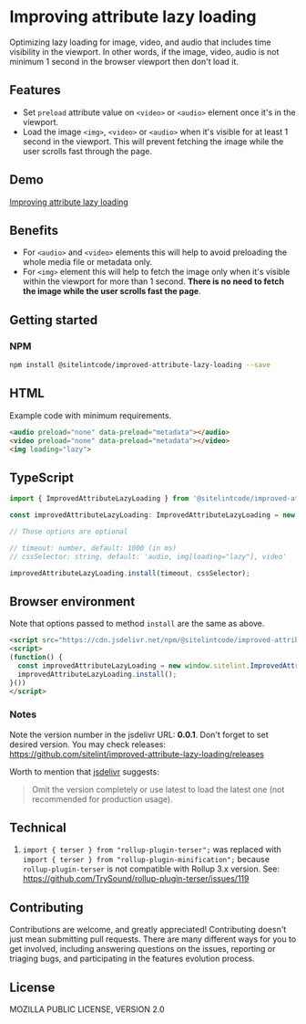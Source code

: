 # Improving attribute lazy loading

Optimizing lazy loading for image, video, and audio that includes time visibility in the viewport. In other words, if the image, video, audio is not minimum 1 second in the browser viewport then don't load it.

## Features

* Set `preload` attribute value on `<video>` or `<audio>` element once it's in the viewport.
* Load the image `<img>`, `<video>` or `<audio>` when it's visible for at least 1 second in the viewport. This will prevent fetching the image while the user scrolls fast through the page.

## Demo

[Improving attribute lazy loading](https://www.sitelint.com/lab/improved-attribute-lazy-loading/)

## Benefits

* For `<audio>` and `<video>` elements this will help to avoid preloading the whole media file or metadata only.
* For `<img>` element this will help to fetch the image only when it's visible within the viewport for more than 1 second. **There is no need to fetch the image while the user scrolls fast the page**.

## Getting started

### NPM

```bash
npm install @sitelintcode/improved-attribute-lazy-loading --save
```

## HTML

Example code with minimum requirements.

```HTML
<audio preload="none" data-preload="metadata"></audio>
<video preload="none" data-preload="metadata"></video>
<img loading="lazy">
```

## TypeScript

```TypeScript
import { ImprovedAttributeLazyLoading } from '@sitelintcode/improved-attribute-lazy-loading';

const improvedAttributeLazyLoading: ImprovedAttributeLazyLoading = new ImprovedAttributeLazyLoading();

// Those options are optional

// timeout: number, default: 1000 (in ms)
// cssSelector: string, default: 'audio, img[loading="lazy"], video'

improvedAttributeLazyLoading.install(timeout, cssSelector);
```

## Browser environment

Note that options passed to method `install` are the same as above.

```HTML
<script src="https://cdn.jsdelivr.net/npm/@sitelintcode/improved-attribute-lazy-loading@0.0.1/dist/improved-attribute-lazy-loading.js"></script>
<script>
(function() {
  const improvedAttributeLazyLoading = new window.sitelint.ImprovedAttributeLazyLoading();
  improvedAttributeLazyLoading.install();
}())
</script>
```

### Notes

Note the version number in the jsdelivr URL: **0.0.1**. Don't forget to set desired version. You may check releases: https://github.com/sitelint/improved-attribute-lazy-loading/releases

Worth to mention that [jsdelivr](https://www.jsdelivr.com) suggests:

> Omit the version completely or use latest to load the latest one (not recommended for production usage).

## Technical

1. `import { terser } from "rollup-plugin-terser";` was replaced with  `import { terser } from "rollup-plugin-minification";` because `rollup-plugin-terser` is not compatible with Rollup 3.x version. See: https://github.com/TrySound/rollup-plugin-terser/issues/119

## Contributing

Contributions are welcome, and greatly appreciated! Contributing doesn't just mean submitting pull requests. There are many different ways for you to get involved, including answering questions on the issues, reporting or triaging bugs, and participating in the features evolution process.

## License

MOZILLA PUBLIC LICENSE, VERSION 2.0
